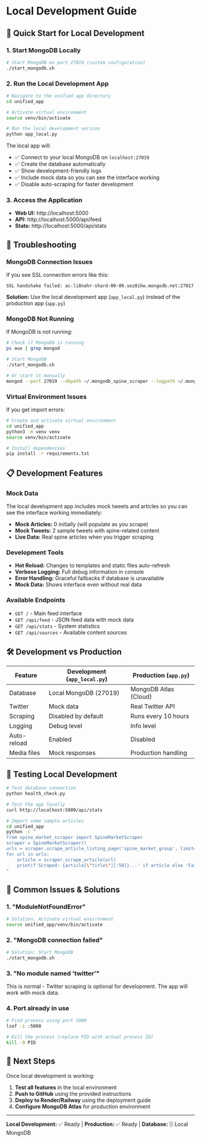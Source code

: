 # Local Development Guide

## 🚀 Quick Start for Local Development

### 1. Start MongoDB Locally
```bash
# Start MongoDB on port 27019 (custom configuration)
./start_mongodb.sh
```

### 2. Run the Local Development App
```bash
# Navigate to the unified app directory
cd unified_app

# Activate virtual environment
source venv/bin/activate

# Run the local development version
python app_local.py
```

The local app will:
- ✅ Connect to your local MongoDB on `localhost:27019`
- ✅ Create the database automatically
- ✅ Show development-friendly logs
- ✅ Include mock data so you can see the interface working
- ✅ Disable auto-scraping for faster development

### 3. Access the Application
- **Web UI:** http://localhost:5000
- **API:** http://localhost:5000/api/feed
- **Stats:** http://localhost:5000/api/stats

## 🔧 Troubleshooting

### MongoDB Connection Issues

If you see SSL connection errors like this:
```
SSL handshake failed: ac-li8nahr-shard-00-00.sez8ihw.mongodb.net:27017
```

**Solution:** Use the local development app (`app_local.py`) instead of the production app (`app.py`)

### MongoDB Not Running

If MongoDB is not running:
```bash
# Check if MongoDB is running
ps aux | grep mongod

# Start MongoDB
./start_mongodb.sh

# Or start it manually
mongod --port 27019 --dbpath ~/.mongodb_spine_scraper --logpath ~/.mongodb_spine_scraper/mongodb.log --fork
```

### Virtual Environment Issues

If you get import errors:
```bash
# Create and activate virtual environment
cd unified_app
python3 -m venv venv
source venv/bin/activate

# Install dependencies
pip install -r requirements.txt
```

## 📋 Development Features

### Mock Data
The local development app includes mock tweets and articles so you can see the interface working immediately:

- **Mock Articles:** 0 initially (will populate as you scrape)
- **Mock Tweets:** 2 sample tweets with spine-related content
- **Live Data:** Real spine articles when you trigger scraping

### Development Tools
- **Hot Reload:** Changes to templates and static files auto-refresh
- **Verbose Logging:** Full debug information in console
- **Error Handling:** Graceful fallbacks if database is unavailable
- **Mock Data:** Shows interface even without real data

### Available Endpoints
- `GET /` - Main feed interface
- `GET /api/feed` - JSON feed data with mock data
- `GET /api/stats` - System statistics
- `GET /api/sources` - Available content sources

## 🛠️ Development vs Production

| Feature | Development (`app_local.py`) | Production (`app.py`) |
|---------|------------------------------|----------------------|
| Database | Local MongoDB (27019) | MongoDB Atlas (Cloud) |
| Twitter | Mock data | Real Twitter API |
| Scraping | Disabled by default | Runs every 10 hours |
| Logging | Debug level | Info level |
| Auto-reload | Enabled | Disabled |
| Media files | Mock responses | Production handling |

## 📝 Testing Local Development

```bash
# Test database connection
python health_check.py

# Test the app locally
curl http://localhost:5000/api/stats

# Import some sample articles
cd unified_app
python -c "
from spine_market_scraper import SpineMarketScraper
scraper = SpineMarketScraper()
urls = scraper.scrape_article_listing_page('spine_market_group', limit=3)
for url in urls:
    article = scraper.scrape_article(url)
    print(f'Scraped: {article[\"title\"][:50]}...' if article else 'Failed to scrape')
"
```

## 🚫 Common Issues & Solutions

### 1. "ModuleNotFoundError"
```bash
# Solution: Activate virtual environment
source unified_app/venv/bin/activate
```

### 2. "MongoDB connection failed"
```bash
# Solution: Start MongoDB
./start_mongodb.sh
```

### 3. "No module named 'twitter'"
This is normal - Twitter scraping is optional for development.
The app will work with mock data.

### 4. Port already in use
```bash
# Find process using port 5000
lsof -i :5000

# Kill the process (replace PID with actual process ID)
kill -9 PID
```

## 🎯 Next Steps

Once local development is working:
1. **Test all features** in the local environment
2. **Push to GitHub** using the provided instructions
3. **Deploy to Render/Railway** using the deployment guide
4. **Configure MongoDB Atlas** for production environment

---

**Local Development:** ✅ Ready | **Production:** ✅ Ready | **Database:** 🗄️ Local MongoDB